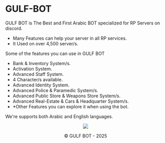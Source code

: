 # GULF-BOT
GULF BOT is The Best and First Arabic BOT specialized for RP Servers on discord.
  - Many Features can help your server in all RP services.
  - It Used on over 4,500 server/s.

Some of the features you can use in GULF BOT
  - Bank & Inventory System/s.
  - Activation System.
  - Advanced Staff System.
  - 4 Character/s available.
  - Advanced Identity System.
  - Advanced Police & Paramedic System/s.
  - Advanced Public Store & Weapons Store System/s.
  - Advanced Real-Estate & Cars & Headquarter System/s.
  - *Other Features you can explore it when using the bot.

We're supports both Arabic and English languages.

<div align="center">
  <a href="https://top.gg/bot/1183158118373400576">
    <img src="https://top.gg/api/widget/1183158118373400576.svg">
  </a>

  &copy; GULF BOT - 2025</span>
</div>
